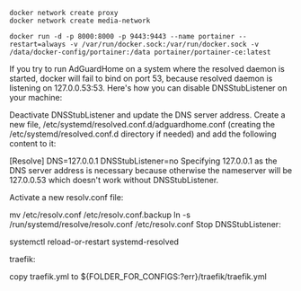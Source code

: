 ```shell
docker network create proxy
docker network create media-network
```

```
docker run -d -p 8000:8000 -p 9443:9443 --name portainer --restart=always -v /var/run/docker.sock:/var/run/docker.sock -v /data/docker-config/portainer:/data portainer/portainer-ce:latest
```


If you try to run AdGuardHome on a system where the resolved daemon is started, docker will fail to bind on port 53, because resolved daemon is listening on 127.0.0.53:53. Here's how you can disable DNSStubListener on your machine:

Deactivate DNSStubListener and update the DNS server address. Create a new file, /etc/systemd/resolved.conf.d/adguardhome.conf (creating the /etc/systemd/resolved.conf.d directory if needed) and add the following content to it:

[Resolve]
DNS=127.0.0.1
DNSStubListener=no
Specifying 127.0.0.1 as the DNS server address is necessary because otherwise the nameserver will be 127.0.0.53 which doesn't work without DNSStubListener.

Activate a new resolv.conf file:

mv /etc/resolv.conf /etc/resolv.conf.backup
ln -s /run/systemd/resolve/resolv.conf /etc/resolv.conf
Stop DNSStubListener:

systemctl reload-or-restart systemd-resolved


traefik:

copy traefik.yml to ${FOLDER_FOR_CONFIGS:?err}/traefik/traefik.yml